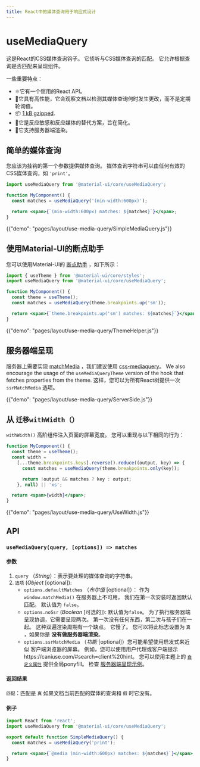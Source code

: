 ```yaml
---
title: React中的媒体查询用于响应式设计
---
```

# useMediaQuery

<p class="description">这是React的CSS媒体查询钩子。 它侦听与CSS媒体查询的匹配。 它允许根据查询是否匹配来呈现组件。</p>

一些重要特点：

- ⚛️它有一个惯用的React API。
- 🚀它具有高性能，它会观察文档以检测其媒体查询何时发生更改，而不是定期轮询值。
- 📦 [1 kB gzipped](/size-snapshot).
- 💄它是反应敏感和反应媒体的替代方案，旨在简化。
- 🤖它支持服务器端渲染。

## 简单的媒体查询

您应该为挂钩的第一个参数提供媒体查询。 媒体查询字符串可以由任何有效的CSS媒体查询，如 `'print'`。

```jsx
import useMediaQuery from '@material-ui/core/useMediaQuery';

function MyComponent() {
  const matches = useMediaQuery('(min-width:600px)');

  return <span>{`(min-width:600px) matches: ${matches}`}</span>;
}
```

{{"demo": "pages/layout/use-media-query/SimpleMediaQuery.js"}}

## 使用Material-UI的断点助手

您可以使用Material-UI的 [断点助手](/layout/breakpoints/) ，如下所示：

```jsx
import { useTheme } from '@material-ui/core/styles';
import useMediaQuery from '@material-ui/core/useMediaQuery';

function MyComponent() {
  const theme = useTheme();
  const matches = useMediaQuery(theme.breakpoints.up('sm'));

  return <span>{`theme.breakpoints.up('sm') matches: ${matches}`}</span>;
}
```

{{"demo": "pages/layout/use-media-query/ThemeHelper.js"}}

## 服务器端呈现

服务器上需要实现 [matchMedia](https://developer.mozilla.org/en-US/docs/Web/API/Window/matchMedia) ，我们建议使用 [css-mediaquery](https://github.com/ericf/css-mediaquery)。 We also encourage the usage of the `useMediaQueryTheme` version of the hook that fetches properties from the theme. 这样，您可以为所有React树提供一次 `ssrMatchMedia` 选项。

{{"demo": "pages/layout/use-media-query/ServerSide.js"}}

## 从 `迁移withWidth（）`

`withWidth()` 高阶组件注入页面的屏幕宽度。 您可以重现与以下相同的行为：

```jsx
function MyComponent() {
  const theme = useTheme();
  const width =
    [...theme.breakpoints.keys].reverse().reduce((output, key) => {
      const matches = useMediaQuery(theme.breakpoints.only(key));

      return !output && matches ? key : output;
    }, null) || 'xs';

  return <span>{width}</span>;
}
```

{{"demo": "pages/layout/use-media-query/UseWidth.js"}}

## API

### `useMediaQuery(query, [options]) => matches`

#### 参数

1. `query` （*String*）：表示要处理的媒体查询的字符串。
2. `选项` (*Object* [optional]): 
    - `options.defaultMatches` （*布尔值* [optional]）： 作为 `window.matchMedia()` 在服务器上不可用， 我们在第一次安装时返回默认匹配。 默认值为 `false`。
    - `options.noSsr` (*Boolean* [可选的]): 默认值为`false`。 为了执行服务器端呈现协调，它需要呈现两次。 第一次没有任何东西，第二次与孩子们在一起。 这种双遍渲染周期有一个缺点。 它慢了。 您可以将此标志设置为 `真` ，如果你是 **没有做服务器端渲染**。
    - `options.ssrMatchMedia` （*功能* [optional]）您可能希望使用启发式来近似 客户端浏览器的屏幕。 例如，您可以使用用户代理或客户端提示https://caniuse.com/#search=client%20hint。 您可以使用主题上的 [`自定义属性`](/customization/themes/#properties) 提供全局ponyfill。 检查 [服务器端呈现示例](#server-side-rendering)。

#### 返回结果

`匹配`：匹配是 `真` 如果文档当前匹配的媒体的查询和 `假` 时它没有。

#### 例子

```jsx
import React from 'react';
import useMediaQuery from '@material-ui/core/useMediaQuery';

export default function SimpleMediaQuery() {
  const matches = useMediaQuery('print');

  return <span>{`@media (min-width:600px) matches: ${matches}`}</span>;
}
```